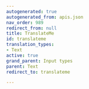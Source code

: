 ```yaml
---
autogenerated: true
autogenerated_from: apis.json
nav_order: 989
redirect_from: null
title: TranslateMe
id: translateme
translation_types:
- Text
active: true
grand_parent: Input types
parent: Text
redirect_to: translateme

---
```


